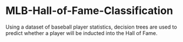 # MLB-Hall-of-Fame-Classification
Using a dataset of baseball player statistics, decision trees are used to predict whether a player will be inducted into the Hall of Fame.
